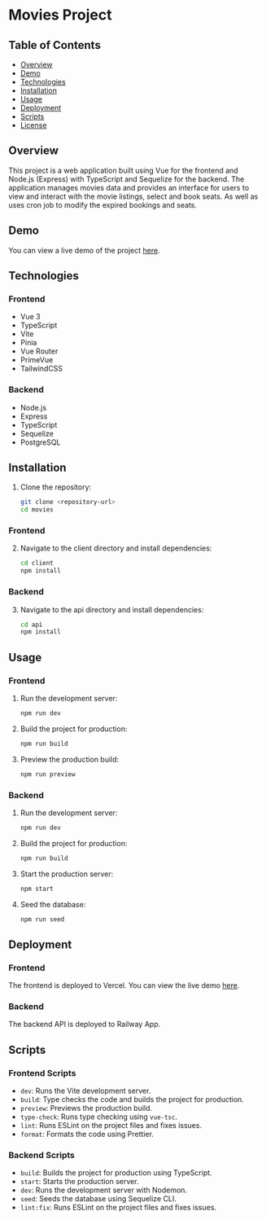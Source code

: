 # Movies Project

## Table of Contents

- [Overview](#overview)
- [Demo](#demo)
- [Technologies](#technologies)
- [Installation](#installation)
- [Usage](#usage)
- [Deployment](#deployment)
- [Scripts](#scripts)
- [License](#license)

## Overview

This project is a web application built using Vue for the frontend and Node.js (Express) with TypeScript and Sequelize for the backend. The application manages movies data and provides an interface for users to view and interact with the movie listings, select and book seats. As well as uses cron job to modify the expired bookings and seats.

## Demo

You can view a live demo of the project [here](https://movie-bookie.vercel.app/).

## Technologies

### Frontend
- Vue 3
- TypeScript
- Vite
- Pinia
- Vue Router
- PrimeVue
- TailwindCSS

### Backend
- Node.js
- Express
- TypeScript
- Sequelize
- PostgreSQL

## Installation

1. Clone the repository:
    ```bash
    git clone <repository-url>
    cd movies
    ```

### Frontend

2. Navigate to the client directory and install dependencies:
    ```bash
    cd client
    npm install
    ```

### Backend

3. Navigate to the api directory and install dependencies:
    ```bash
    cd api
    npm install
    ```

## Usage

### Frontend

1. Run the development server:
    ```bash
    npm run dev
    ```

2. Build the project for production:
    ```bash
    npm run build
    ```

3. Preview the production build:
    ```bash
    npm run preview
    ```

### Backend

1. Run the development server:
    ```bash
    npm run dev
    ```

2. Build the project for production:
    ```bash
    npm run build
    ```

3. Start the production server:
    ```bash
    npm start
    ```

4. Seed the database:
    ```bash
    npm run seed
    ```

## Deployment

### Frontend

The frontend is deployed to Vercel. You can view the live demo [here](https://movie-bookie.vercel.app/).

### Backend

The backend API is deployed to Railway App.

## Scripts

### Frontend Scripts

- `dev`: Runs the Vite development server.
- `build`: Type checks the code and builds the project for production.
- `preview`: Previews the production build.
- `type-check`: Runs type checking using `vue-tsc`.
- `lint`: Runs ESLint on the project files and fixes issues.
- `format`: Formats the code using Prettier.

### Backend Scripts

- `build`: Builds the project for production using TypeScript.
- `start`: Starts the production server.
- `dev`: Runs the development server with Nodemon.
- `seed`: Seeds the database using Sequelize CLI.
- `lint:fix`: Runs ESLint on the project files and fixes issues.
